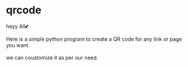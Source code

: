 # qrcode
heyy All💕
<br></br>
Here is a simple python program to create a QR code for any link or page you want.
<br></br>
we can coustomize it as per our need.
